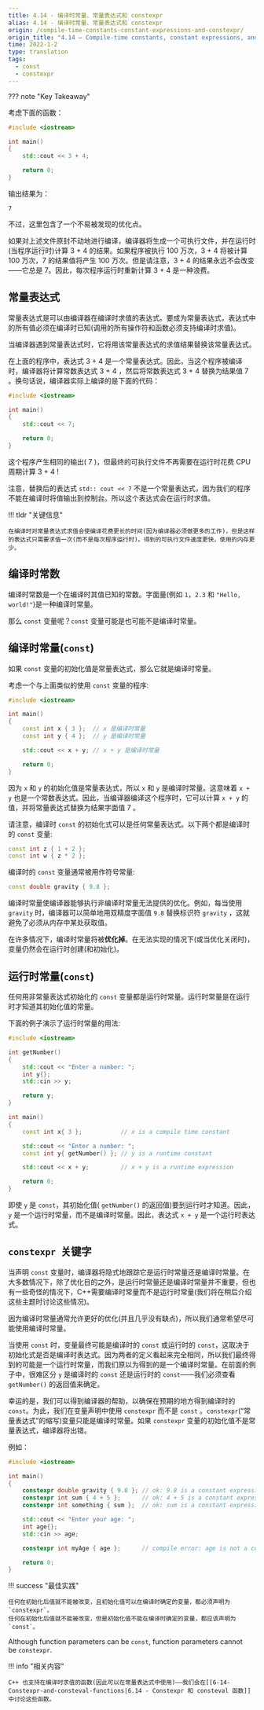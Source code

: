 ```yaml
---
title: 4.14 - 编译时常量、常量表达式和 constexpr
alias: 4.14 - 编译时常量、常量表达式和 constexpr
origin: /compile-time-constants-constant-expressions-and-constexpr/
origin_title: "4.14 — Compile-time constants, constant expressions, and constexpr"
time: 2022-1-2
type: translation
tags:
  - const
  - constexpr
---
```


??? note "Key Takeaway"

考虑下面的函数：

```cpp
#include <iostream>

int main()
{
    std::cout << 3 + 4;

    return 0;
}
```

输出结果为：

```
7
```

不过，这里包含了一个不易被发现的优化点。

如果对上述文件原封不动地进行编译，编译器将生成一个可执行文件，并在运行时(当程序运行时)计算 3 + 4 的结果。如果程序被执行 100 万次，3 + 4 将被计算 100 万次，7 的结果值将产生 100 万次。但是请注意，3 + 4 的结果永远不会改变——它总是 7。因此，每次程序运行时重新计算 3 + 4 是一种浪费。

## 常量表达式

常量表达式是可以由编译器在编译时求值的表达式。要成为常量表达式，表达式中的所有值必须在编译时已知(调用的所有操作符和函数必须支持编译时求值)。

当编译器遇到常量表达式时，它将用该常量表达式的求值结果替换该常量表达式。

在上面的程序中，表达式 3 + 4 是一个常量表达式。因此，当这个程序被编译时，编译器将计算常数表达式 3 + 4 ，然后将常数表达式 3 + 4 替换为结果值 7 。换句话说，编译器实际上编译的是下面的代码：

```cpp
#include <iostream>

int main()
{
    std::cout << 7;

    return 0;
}
```

这个程序产生相同的输出( 7 )，但最终的可执行文件不再需要在运行时花费 CPU 周期计算 3 + 4 !

注意，替换后的表达式 `std:: cout << 7` 不是一个常量表达式，因为我们的程序不能在编译时将值输出到控制台。所以这个表达式会在运行时求值。

!!! tldr "关键信息"

    在编译时对常量表达式求值会使编译花费更长的时间(因为编译器必须做更多的工作)，但是这样的表达式只需要求值一次(而不是每次程序运行时)。得到的可执行文件速度更快，使用的内存更少。

## 编译时常数

编译时常数是一个在编译时其值已知的常数。字面量(例如 `1`，`2.3` 和 `"Hello, world!"`)是一种编译时常量。

那么 `const` 变量呢？`const` 变量可能是也可能不是编译时常量。

## 编译时常量(`const`)

如果 `const` 变量的初始化值是常量表达式，那么它就是编译时常量。

考虑一个与上面类似的使用 `const` 变量的程序:

```cpp
#include <iostream>

int main()
{
    const int x { 3 };  // x 是编译时常量
    const int y { 4 };  // y 是编译时常量

    std::cout << x + y; // x + y 是编译时常量

    return 0;
}
```

因为 `x` 和 `y` 的初始化值是常量表达式，所以 `x` 和 `y` 是编译时常量。这意味着 `x + y` 也是一个常数表达式。因此，当编译器编译这个程序时，它可以计算 `x + y` 的值，并将常量表达式替换为结果字面值 7 。

请注意，编译时 `const` 的初始化式可以是任何常量表达式。以下两个都是编译时的 `const` 变量:

```cpp
const int z { 1 + 2 };
const int w { z * 2 };
```

编译时的 `const` 变量通常被用作符号常量:

```cpp
const double gravity { 9.8 };
```

编译时常量使编译器能够执行非编译时常量无法提供的优化。例如，每当使用 `gravity` 时，编译器可以简单地用双精度字面值 `9.8` 替换标识符 `gravity` ，这就避免了必须从内存中某处获取值。

在许多情况下，编译时常量将被**优化掉**。在无法实现的情况下(或当优化关闭时)，变量仍然会在运行时创建(和初始化)。

## 运行时常量(`const`)

任何用非常量表达式初始化的 `const` 变量都是运行时常量。运行时常量是在运行时才知道其初始化值的常量。

下面的例子演示了运行时常量的用法:

```cpp
#include <iostream>

int getNumber()
{
    std::cout << "Enter a number: ";
    int y{};
    std::cin >> y;

    return y;
}

int main()
{
    const int x{ 3 };           // x is a compile time constant

    std::cout << "Enter a number: ";
    const int y{ getNumber() }; // y is a runtime constant

    std::cout << x + y;         // x + y is a runtime expression

    return 0;
}
```

即使 `y` 是 `const`，其初始化值( `getNumber()` 的返回值)要到运行时才知道。因此，`y` 是一个运行时常量，而不是编译时常量。因此，表达式 `x + y` 是一个运行时表达式。

## `constexpr`  关键字

当声明 `const` 变量时，编译器将隐式地跟踪它是运行时常量还是编译时常量。在大多数情况下，除了优化目的之外，是运行时常量还是编译时常量并不重要，但也有一些奇怪的情况下，C++需要编译时常量而不是运行时常量(我们将在稍后介绍这些主题时讨论这些情况)。

因为编译时常量通常允许更好的优化(并且几乎没有缺点)，所以我们通常希望尽可能使用编译时常量。

当使用 `const` 时，变量最终可能是编译时的 `const` 或运行时的 `const`，这取决于初始化式是否是编译时表达式。因为两者的定义看起来完全相同，所以我们最终得到的可能是一个运行时常量，而我们原以为得到的是一个编译时常量。在前面的例子中，很难区分 `y` 是编译时的 `const` 还是运行时的 `const`——我们必须查看 `getNumber()` 的返回值来确定。

幸运的是，我们可以得到编译器的帮助，以确保在预期的地方得到编译时的 `const`。为此，我们在变量声明中使用 `constexpr` 而不是 `const` 。`constexpr`(“常量表达式”的缩写)变量只能是编译时常量。如果 `constexpr` 变量的初始化值不是常量表达式，编译器将出错。

例如：

```cpp
#include <iostream>

int main()
{
    constexpr double gravity { 9.8 }; // ok: 9.8 is a constant expression
    constexpr int sum { 4 + 5 };      // ok: 4 + 5 is a constant expression
    constexpr int something { sum };  // ok: sum is a constant expression

    std::cout << "Enter your age: ";
    int age{};
    std::cin >> age;

    constexpr int myAge { age };      // compile error: age is not a constant expression

    return 0;
}
```

!!! success "最佳实践"

    任何在初始化后值就不能被改变，且初始化值可以在编译时确定的变量，都必须声明为 `constexpr`。
    任何在初始化后值就不能被改变，但是初始化值不能在编译时确定的变量，都应该声明为 `const`。

Although function parameters can be `const`, function parameters cannot be `constexpr`.

!!! info "相关内容"

    C++ 也支持在编译时求值的函数(因此可以在常量表达式中使用)——我们会在[[6-14-Constexpr-and-consteval-functions|6.14 - Constexpr 和 consteval 函数]]中讨论这些函数。
